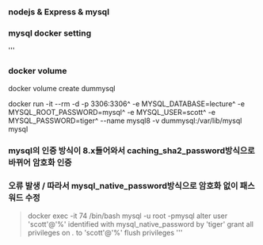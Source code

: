 ### nodejs & Express & mysql

### mysql docker setting
'''
### docker volume
docker volume create dummysql

docker run -it --rm -d -p 3306:3306^
 -e MYSQL_DATABASE=lecture^
 -e MYSQL_ROOT_PASSWORD=mysql^
 -e MYSQL_USER=scott^
 -e MYSQL_PASSWORD=tiger^
 --name mysql8 -v dummysql:/var/lib/mysql mysql

### mysql의 인증 방식이 8.x들어와서 caching_sha2_password방식으로 바뀌어 암호화 인증
### 오류 발생 / 따라서 mysql_native_password방식으로 암호화 없이 패스워드 수정
>docker exec -it 74 /bin/bash
>mysql -u root -pmysql
>alter user 'scott'@'%' identified with mysql_native_password by 'tiger'
>grant all privileges on *.* to 'scott'@'%'
>flush privileges
'''